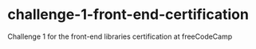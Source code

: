 # challenge-1-front-end-certification
Challenge 1 for the front-end libraries certification at freeCodeCamp

